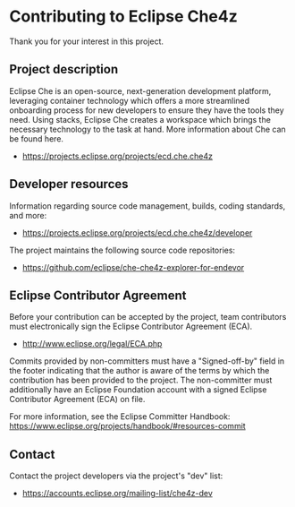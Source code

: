# Contributing to Eclipse Che4z

Thank you for your interest in this project.

## Project description

Eclipse Che is an open-source, next-generation development platform, leveraging
container technology which offers a more streamlined onboarding process for new
developers to ensure they have the tools they need. Using stacks, Eclipse Che
creates a workspace which brings the necessary technology to the task at hand.
More information about Che can be found here.

- https://projects.eclipse.org/projects/ecd.che.che4z

## Developer resources

Information regarding source code management, builds, coding standards, and
more:

- https://projects.eclipse.org/projects/ecd.che.che4z/developer

The project maintains the following source code repositories:

- https://github.com/eclipse/che-che4z-explorer-for-endevor

## Eclipse Contributor Agreement

Before your contribution can be accepted by the project, team contributors must
electronically sign the Eclipse Contributor Agreement (ECA).

- http://www.eclipse.org/legal/ECA.php

Commits provided by non-committers must have a "Signed-off-by" field in
the footer indicating that the author is aware of the terms by which the
contribution has been provided to the project. The non-committer must
additionally have an Eclipse Foundation account with a signed Eclipse
Contributor Agreement (ECA) on file.

For more information, see the Eclipse Committer Handbook:
https://www.eclipse.org/projects/handbook/#resources-commit

## Contact

Contact the project developers via the project's "dev" list:

- https://accounts.eclipse.org/mailing-list/che4z-dev
